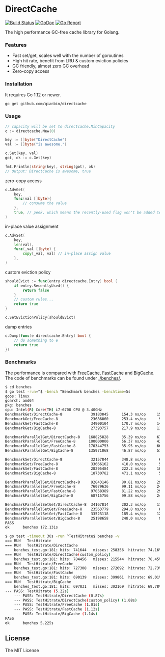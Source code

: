 # DirectCache

[![Build Status](https://github.com/qianbin/directcache/workflows/test/badge.svg)](https://github.com/qianbin/directcache/actions)
[![GoDoc](https://godoc.org/github.com/qianbin/directcache?status.svg)](http://godoc.org/github.com/qianbin/directcache)
[![Go Report](https://goreportcard.com/badge/github.com/qianbin/directcache)](https://goreportcard.com/report/github.com/qianbin/directcache)


The high performance GC-free cache library for Golang.

### Features

- Fast set/get, scales well with the number of goroutines
- High hit rate, benefit from LRU & custom eviction policies
- GC friendly, almost zero GC overhead
- Zero-copy access

### Installation

It requires Go 1.12 or newer.

```bash
go get github.com/qianbin/directcache
```

### Usage

```go
// capacity will be set to directcache.MinCapacity
c := directcache.New(0)

key := []byte("DirectCache")
val := []byte("is awesome,")

c.Set(key, val)
got, ok := c.Get(key)

fmt.Println(string(key), string(got), ok)
// Output: DirectCache is awesome, true
```

zero-copy access 

```go
c.AdvGet(
    key, 
    func(val []byte){        
        // consume the value
    },
    true, // peek, which means the recently-used flag won't be added to the accessed entry.
)
```

in-place value assignment

```go
c.AdvSet(
    key,
    len(val),
    func(_val []byte) {
        copy(_val, val) // in-place assign value
    },
)
```


custom eviction policy
```go
shouldEvict := func(entry directcache.Entry) bool {
    if entry.RecentlyUsed() {
        return false
    }
    // custom rules...
    return true
}

c.SetEvictionPolicy(shouldEvict)
```

dump entries

```go
c.Dump(func(e directcache.Entry) bool {
    // do something to e
    return true    
})
```


### Benchmarks

The performance is compared with [FreeCache](https://github.com/coocood/freecache), [FastCache](https://github.com/VictoriaMetrics/fastcache) and [BigCache](https://github.com/allegro/bigcache). The code of benchmarks can be found under [./benches/](./benches/).

```bash
$ cd benches
$ go test -run=^$ -bench ^Benchmark benches -benchtime=5s
goos: linux
goarch: amd64
pkg: benches
cpu: Intel(R) Core(TM) i7-6700 CPU @ 3.40GHz
BenchmarkGet/DirectCache-8             39183045      154.3 ns/op     155.50 MB/s
BenchmarkGet/FreeCache-8               23686060      253.4 ns/op      94.71 MB/s
BenchmarkGet/FastCache-8               34900104      170.7 ns/op     140.59 MB/s
BenchmarkGet/BigCache-8                27393757      217.9 ns/op     110.13 MB/s

BenchmarkParallelGet/DirectCache-8    168825828      35.39 ns/op     678.14 MB/s
BenchmarkParallelGet/FreeCache-8      100000000      56.37 ns/op     425.77 MB/s
BenchmarkParallelGet/FastCache-8      170344753      35.95 ns/op     667.52 MB/s
BenchmarkParallelGet/BigCache-8       135971068      46.87 ns/op     512.09 MB/s

BenchmarkSet/DirectCache-8             32157844      348.8 ns/op      68.82 MB/s
BenchmarkSet/FreeCache-8               33666162      410.0 ns/op      58.54 MB/s
BenchmarkSet/FastCache-8               28295484      222.3 ns/op     107.98 MB/s
BenchmarkSet/BigCache-8                18730782      471.1 ns/op      50.95 MB/s

BenchmarkParallelSet/DirectCache-8     92843146      80.81 ns/op     296.98 MB/s
BenchmarkParallelSet/FreeCache-8       76079636      99.11 ns/op     242.16 MB/s
BenchmarkParallelSet/FastCache-8       97058389      81.22 ns/op     295.50 MB/s
BenchmarkParallelSet/BigCache-8        68715756      99.88 ns/op     240.30 MB/s

BenchmarkParallelSetGet/DirectCache-8  34167814      202.3 ns/op     118.65 MB/s
BenchmarkParallelSetGet/FreeCache-8    23563779      294.8 ns/op      81.40 MB/s
BenchmarkParallelSetGet/FastCache-8    33523118      185.4 ns/op     129.46 MB/s
BenchmarkParallelSetGet/BigCache-8     25198658      248.0 ns/op      96.77 MB/s
PASS
ok  	benches	172.131s
```

```bash
$ go test -timeout 30s -run ^TestHitrate$ benches -v
=== RUN   TestHitrate
=== RUN   TestHitrate/DirectCache
    benches_test.go:181: hits: 741644	misses: 258356	hitrate: 74.16%
=== RUN   TestHitrate/DirectCache(custom_policy)
    benches_test.go:181: hits: 784456	misses: 215544	hitrate: 78.45%
=== RUN   TestHitrate/FreeCache
    benches_test.go:181: hits: 727308	misses: 272692	hitrate: 72.73%
=== RUN   TestHitrate/FastCache
    benches_test.go:181: hits: 690139	misses: 309861	hitrate: 69.01%
=== RUN   TestHitrate/BigCache
    benches_test.go:181: hits: 697831	misses: 302169	hitrate: 69.78%
--- PASS: TestHitrate (5.22s)
    --- PASS: TestHitrate/DirectCache (0.87s)
    --- PASS: TestHitrate/DirectCache(custom_policy) (1.08s)
    --- PASS: TestHitrate/FreeCache (1.01s)
    --- PASS: TestHitrate/FastCache (1.12s)
    --- PASS: TestHitrate/BigCache (1.14s)
PASS
ok  	benches	5.225s
```

## License

The MIT License
